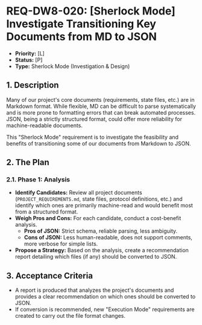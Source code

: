 # REQ-DW8-020: [Sherlock Mode] Investigate Transitioning Key Documents from MD to JSON

- **Priority:** [L]
- **Status:** [P]
- **Type:** Sherlock Mode (Investigation & Design)

## 1. Description

Many of our project's core documents (requirements, state files, etc.) are in Markdown format. While flexible, MD can be difficult to parse systematically and is more prone to formatting errors that can break automated processes. JSON, being a strictly structured format, could offer more reliability for machine-readable documents.

This "Sherlock Mode" requirement is to investigate the feasibility and benefits of transitioning some of our documents from Markdown to JSON.

## 2. The Plan

### 2.1. Phase 1: Analysis

- **Identify Candidates:** Review all project documents (`PROJECT_REQUIREMENTS.md`, state files, protocol definitions, etc.) and identify which ones are primarily machine-read and would benefit most from a structured format.
- **Weigh Pros and Cons:** For each candidate, conduct a cost-benefit analysis.
  - **Pros of JSON:** Strict schema, reliable parsing, less ambiguity.
  - **Cons of JSON:** Less human-readable, does not support comments, more verbose for simple lists.
- **Propose a Strategy:** Based on the analysis, create a recommendation report detailing which files (if any) should be converted to JSON.

## 3. Acceptance Criteria

- A report is produced that analyzes the project's documents and provides a clear recommendation on which ones should be converted to JSON.
- If conversion is recommended, new "Execution Mode" requirements are created to carry out the file format changes.
